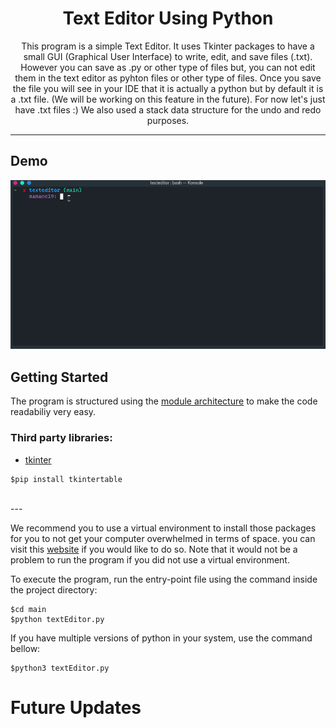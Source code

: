 <h1 align="center">Text Editor Using Python</h1>

<p align="center">This program is a simple Text Editor. It uses  Tkinter packages to have a small GUI (Graphical User Interface) to write, edit, and save files (.txt). However you can save as .py or other type of files but, you can not edit them in the text editor as pyhton files or other type of files. Once you save the file you will see in your IDE that it is actually a python but by default it is a .txt file. (We will be working on this feature in the future). For now let's just have .txt files :) 
We also used a stack data structure for the undo and redo purposes. 
</p>


---
## Demo
<img src="./demo.gif" alt="Demo">


## Getting Started
The program is structured using the [module architecture](https://www.tutorialspoint.com/python/python_modules.htm#:~:text=A%20module%20allows%20you%20to,file%20consisting%20of%20Python%20code) to make the code readabiliy very easy.

### Third party libraries:
- [tkinter](https://pypi.org/project/tkintertable/)

```
$pip install tkintertable
```
</br>
---

We recommend you to use a virtual environment to install those packages for you to not get your computer overwhelmed in terms of space. you can visit this [website](https://docs.python.org/3/library/venv.html) if you would like to do so. Note that it would not be a problem to run the program if you did not use a virtual environment.



To execute the program, run the entry-point file using the command inside the project directory:

```
$cd main 
$python textEditor.py
```
If you have multiple versions of python in your system, use the command bellow:
```
$python3 textEditor.py
```
# Future Updates
